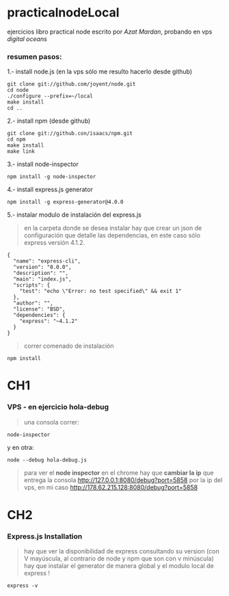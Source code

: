 practicalnodeLocal 
==================

ejercicios libro practical node escrito por _Azat Mardan_, probando en vps _digital oceans_

### resumen pasos:
1.- install node.js (en la vps sólo me resulto hacerlo desde github)
```
git clone git://github.com/joyent/node.git
cd node
./configure --prefix=~/local
make install
cd ..
```
2.- install npm (desde github)
```
git clone git://github.con/isaacs/npm.git
cd npm
make install
make link
```
3.- install node-inspector
```
npm install -g node-inspector
```
4.- install express.js generator
```
npm install -g express-generator@4.0.0
```
5.- instalar modulo de instalación del express.js
> en la carpeta donde se desea instalar hay que crear un json de configuración que detalle las dependencias, en este caso sólo express versión 4.1.2.
```
{
  "name": "express-cli",
  "version": "0.0.0",
  "description": "",
  "main": "index.js",
  "scripts": {
    "test": "echo \"Error: no test specified\" && exit 1"
  },
  "author": "",
  "license": "BSD",
  "dependencies": {
    "express": "~4.1.2"
  }
}
```
> correr comenado de instalación
```
npm install
```


# CH1

### VPS - en ejercicio hola-debug
> una consola correr: 
```
node-inspector 
````
y en otra:   
```
node --debug hola-debug.js  
```
> para ver el **node inspector** en el chrome hay que **cambiar la ip** que entrega la consola http://127.0.0.1:8080/debug?port=5858 por la ip del vps, en mi caso http://178.62.215.128:8080/debug?port=5858

# CH2

### Express.js Installation
> hay que ver la disponibilidad de express consultando su version (con V mayúscula, al contrario de node y npm que son con v minúscula)
> hay que instalar el generator de manera global y el modulo local de express !
```
express -v
```

